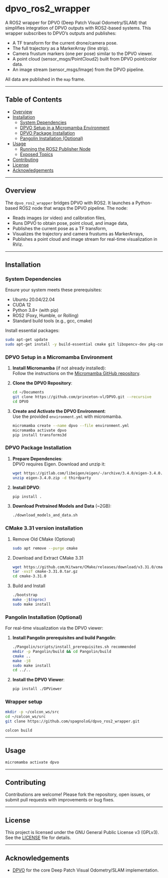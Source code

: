 # dpvo_ros2_wrapper

A ROS2 wrapper for DPVO (Deep Patch Visual Odometry/SLAM) that simplifies integration of DPVO outputs with ROS2-based systems. This wrapper subscribes to DPVO’s outputs and publishes:
- A TF transform for the current drone/camera pose.
- The full trajectory as a MarkerArray (line strip).
- Camera frustum markers (one per pose) similar to the DPVO viewer.
- A point cloud (sensor_msgs/PointCloud2) built from DPVO point/color data.
- An image stream (sensor_msgs/Image) from the DPVO pipeline.

All data are published in the `map` frame.

---

## Table of Contents

- [Overview](#overview)
- [Installation](#installation)
  - [System Dependencies](#system-dependencies)
  - [DPVO Setup in a Micromamba Environment](#dpvo-setup-in-a-micromamba-environment)
  - [DPVO Package Installation](#dpvo-package-installation)
  - [Pangolin Installation (Optional)](#pangolin-installation-optional)
- [Usage](#usage)
  - [Running the ROS2 Publisher Node](#running-the-ros2-publisher-node)
  - [Exposed Topics](#exposed-topics)
- [Contributing](#contributing)
- [License](#license)
- [Acknowledgements](#acknowledgements)

---

## Overview

The `dpvo_ros2_wrapper` bridges DPVO with ROS2. It launches a Python-based ROS2 node that wraps the DPVO pipeline. The node:
- Reads images (or video) and calibration files,
- Runs DPVO to obtain pose, point cloud, and image data,
- Publishes the current pose as a TF transform,
- Visualizes the trajectory and camera frustums as MarkerArrays,
- Publishes a point cloud and image stream for real-time visualization in RViz.

---

## Installation

### System Dependencies

Ensure your system meets these prerequisites:
- Ubuntu 20.04/22.04
- CUDA 12 
- Python 3.8+ (with pip)
- ROS2 (Foxy, Humble, or Rolling)
- Standard build tools (e.g., gcc, cmake)

Install essential packages:
```bash
sudo apt-get update
sudo apt-get install -y build-essential cmake git libopencv-dev pkg-config
```

### DPVO Setup in a Micromamba Environment

1. **Install Micromamba** (if not already installed):  
   Follow the instructions on the [Micromamba GitHub repository](https://github.com/mamba-org/micromamba).

2. **Clone the DPVO Repository**:
   ```bash
   cd ~/Documents
   git clone https://github.com/princeton-vl/DPVO.git --recursive
   cd DPVO
   ```

3. **Create and Activate the DPVO Environment**:  
   Use the provided `environment.yml` with micromamba.
   ```bash
   micromamba create --name dpvo --file environment.yml
   micromamba activate dpvo
   pip install transforms3d
   ```

### DPVO Package Installation

1. **Prepare Dependencies**:  
   DPVO requires Eigen. Download and unzip it:
   ```bash
   wget https://gitlab.com/libeigen/eigen/-/archive/3.4.0/eigen-3.4.0.zip
   unzip eigen-3.4.0.zip -d thirdparty
   ```

2. **Install DPVO**:
   ```bash
   pip install .
   ```

3. **Download Pretrained Models and Data** (~2GB):
   ```bash
   ./download_models_and_data.sh
   ```

### CMake 3.31 version installation

1. Remove Old CMake (Optional)
   ```bash
   sudo apt remove --purge cmake
   ```

2. Download and Extract CMake 3.31
   ```bash
   wget https://github.com/Kitware/CMake/releases/download/v3.31.0/cmake-3.31.0.tar.gz
   tar -xvzf cmake-3.31.0.tar.gz
   cd cmake-3.31.0
   ```

3. Build and Install
   ```bash
   ./bootstrap
   make -j$(nproc)
   sudo make install
   ```

### Pangolin Installation (Optional)

For real-time visualization via the DPVO viewer:
1. **Install Pangolin prerequisites and build Pangolin**:
   ```bash
   ./Pangolin/scripts/install_prerequisites.sh recommended
   mkdir -p Pangolin/build && cd Pangolin/build
   cmake ..
   make -j8
   sudo make install
   cd ../..
   ```
2. **Install the DPVO Viewer**:
   ```bash
   pip install ./DPViewer
   ```

### Wrapper setup

```bash
mkdir -p ~/colcon_ws/src
cd ~/colcon_ws/src
git clone https://github.com/spagnoloG/dpvo_ros2_wrapper.git

colcon build
```

---

## Usage


```bash
micromamba activate dpvo
```

---

## Contributing

Contributions are welcome! Please fork the repository, open issues, or submit pull requests with improvements or bug fixes.

---

## License

This project is licensed under the GNU General Public License v3 (GPLv3). See the [LICENSE](LICENSE) file for details.

---

## Acknowledgements

- [DPVO](https://github.com/princeton-vl/DPVO) for the core Deep Patch Visual Odometry/SLAM implementation.
